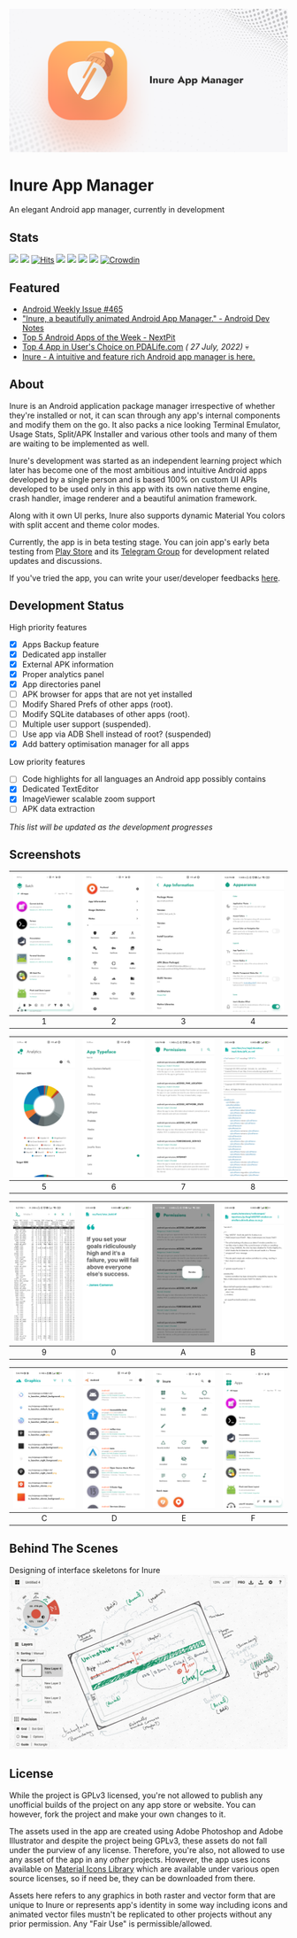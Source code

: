 ![Banner](assets/winter_banner.png)

# Inure App Manager

An elegant Android app manager, currently in development

## Stats

![](https://img.shields.io/tokei/lines/github/Hamza417/Inure?color=orange&label=Total%20Lines&logo=kotlin&logoColor=white)
![](https://img.shields.io/github/downloads/Hamza417/inure/total?color=orange&label=Total%20Downloads&logo=github&logoColor=white)
[![Hits](https://hits.seeyoufarm.com/api/count/incr/badge.svg?url=https%3A%2F%2Fgithub.com%2FHamza417%2FInure&count_bg=%239A3DC8&title_bg=%23555555&icon=tencentweibo.svg&icon_color=%23E7E7E7&title=Total+Visits&edge_flat=false)](https://hits.seeyoufarm.com)
[![](https://img.shields.io/badge/Buy%20Unlocker%20(GumRoad)-%243.99-important?logo=gumroad&logoColor=white)](https://hamza417.gumroad.com/l/inure_unlocker)
[![](https://img.shields.io/badge/Buy%20Unlocker%20(Play%20Store)-%243.99-important?logo=googleplay&logoColor=white)](https://play.google.com/store/apps/details?id=app.simple.inureunlocker)
![](https://img.shields.io/github/languages/count/Hamza417/Inure?color=white&label=Languages)
![](https://img.shields.io/github/license/Hamza417/Inure?color=red&label=License)
[![Crowdin](https://badges.crowdin.net/inure/localized.svg)](https://crowdin.com/project/inure)

## Featured

- [Android Weekly Issue #465](https://androidweekly.net/issues/issue-465)
- ["Inure, a beautifully animated Android App Manager." - Android Dev Notes](https://twitter.com/androiddevnotes/status/1389111968670179340)
- [Top 5 Android Apps of the Week - NextPit](https://www.nextpit.com/apps-of-the-week-51-2021)
- [Top 4 App in User's Choice on PDALife.com](https://pdalife.com/android/sistemnye/sort-by/popular/) _(
  27 July, 2022)_ 💀
- [Inure - A intuitive and feature rich Android app manager is here.](https://www.techtracker.in/2022/11/inure-intuitive-and-feature-rich.html)

## About

Inure is an Android application package manager irrespective of whether they're installed or not, it
can scan through any app's internal components and modify them on the go. It also packs a nice
looking Terminal Emulator, Usage Stats, Split/APK Installer and various other tools and many of them
are waiting to be implemented as well.

Inure's development was started as an independent learning project which later has become one of the
most ambitious and intuitive Android apps developed by a single person and is based 100% on custom
UI APIs developed to be used only in this app with its own native theme engine, crash handler, image
renderer and a beautiful animation framework.

Along with it own UI perks, Inure also supports dynamic Material You colors with split accent and
theme color modes.

Currently, the app is in beta testing stage. You can join app's early beta testing
from [Play Store](https://play.google.com/store/apps/details?id=app.simple.inure) and
its [Telegram Group](https://t.me/inure_app_manager) for development related updates
and discussions.

If you've tried the app, you can write your user/developer feedbacks [here](https://github.com/Hamza417/Inure/discussions/48).

## Development Status

High priority features

- [x] Apps Backup feature
- [x] Dedicated app installer
- [x] External APK information
- [x] Proper analytics panel
- [x] App directories panel
- [ ] APK browser for apps that are not yet installed
- [ ] Modify Shared Prefs of other apps (root).
- [ ] Modify SQLite databases of other apps (root).
- [ ] Multiple user support (suspended).
- [ ] Use app via ADB Shell instead of root? (suspended)
- [x] Add battery optimisation manager for all apps

Low priority features

- [ ] Code highlights for all languages an Android app possibly contains
- [x] Dedicated TextEditor
- [x] ImageViewer scalable zoom support
- [ ] APK data extraction

*This list will be updated as the development progresses*

## Screenshots

| ![01](fastlane/metadata/android/en-US/images/phoneScreenshots/01.png) | ![02](fastlane/metadata/android/en-US/images/phoneScreenshots/03.png) | ![03](fastlane/metadata/android/en-US/images/phoneScreenshots/04.png) | ![04](fastlane/metadata/android/en-US/images/phoneScreenshots/06.jpg) |
|:---------------------------------------------------------------------:|:---------------------------------------------------------------------:|:---------------------------------------------------------------------:|:---------------------------------------------------------------------:|
|                                   1                                   |                                   2                                   |                                   3                                   |                                   4                                   |

| ![15](fastlane/metadata/android/en-US/images/phoneScreenshots/15.png) | ![01](fastlane/metadata/android/en-US/images/phoneScreenshots/07.png) | ![01](fastlane/metadata/android/en-US/images/phoneScreenshots/05.jpg) | ![01](fastlane/metadata/android/en-US/images/phoneScreenshots/08.jpg) |
|:---------------------------------------------------------------------:|:---------------------------------------------------------------------:|:---------------------------------------------------------------------:|:---------------------------------------------------------------------:|
|                                   5                                   |                                   6                                   |                                   7                                   |                                   8                                   |

| ![01](fastlane/metadata/android/en-US/images/phoneScreenshots/02.jpg) | ![01](fastlane/metadata/android/en-US/images/phoneScreenshots/09.jpg) | ![01](fastlane/metadata/android/en-US/images/phoneScreenshots/10.jpg) | ![01](fastlane/metadata/android/en-US/images/phoneScreenshots/11.jpg) |
|:---------------------------------------------------------------------:|:---------------------------------------------------------------------:|:---------------------------------------------------------------------:|:---------------------------------------------------------------------:|
|                                   9                                   |                                   0                                   |                                   A                                   |                                   B                                   |

| ![01](fastlane/metadata/android/en-US/images/phoneScreenshots/12.jpg) | ![01](fastlane/metadata/android/en-US/images/phoneScreenshots/13.png) | ![01](fastlane/metadata/android/en-US/images/phoneScreenshots/00.png) | ![01](fastlane/metadata/android/en-US/images/phoneScreenshots/14.png) |
|:---------------------------------------------------------------------:|:---------------------------------------------------------------------:|:---------------------------------------------------------------------:|:---------------------------------------------------------------------:|
|                                   C                                   |                                   D                                   |                                   E                                   |                                   F                                   |

## Behind The Scenes

Designing of interface skeletons for Inure
![01](./assets/01.jpg)

## License

While the project is GPLv3 licensed, you're not allowed to publish any unofficial builds of the
project on any app store or website. You can however, fork the project and make your own changes to
it. 

The assets used in the app are created using Adobe Photoshop and Adobe Illustrator and despite the
project being GPLv3, these assets do not fall under the purview of any license. Therefore, you're
also, not allowed to use any asset of the app in any _other_ projects. However, the app uses icons
available on [Material Icons Library](https://fonts.google.com/icons?icon.style=Rounded&icon.set=Material+Icons)
which are available under various open source licenses, so if need be, they can be downloaded from there.

Assets here refers to any graphics in both raster and vector form that are unique to Inure or represents
app's identity in some way including icons and animated vector files mustn't be replicated to other projects
without any prior permission. Any "Fair Use" is permissible/allowed.
